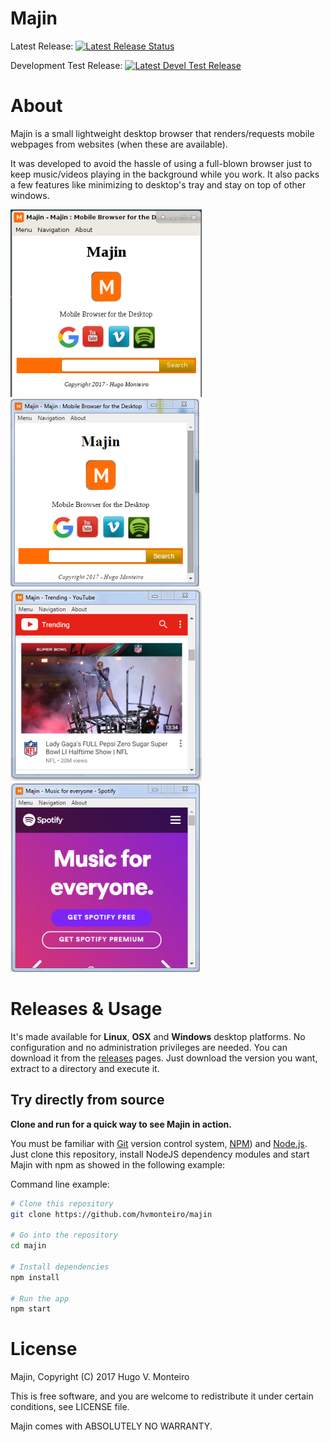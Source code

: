 # Majin

Latest Release: [![Latest Release Status](https://gitlab.com/hvmonteiro/majin/badges/master/build.svg)](https://gitlab.com/hvmonteiro/majin/tags/latest)

Development Test Release: [![Latest Devel Test Release](https://gitlab.com/hvmonteiro/majin/badges/latest-devel/build.svg)](https://gitlab.com/hvmonteiro/majin/tags/latest-devel)

# About
Majin is a small lightweight desktop browser that renders/requests mobile webpages from websites (when these are available).

It was developed to avoid the hassle of using a full-blown browser just to keep music/videos playing in the background while you work. It also packs a few features like minimizing to desktop's tray and stay on top of other windows.

![Majin Screenshot for Linux](https://github.com/hvmonteiro/majin/raw/master/src/images/majin-screenshot-linux.png)![Majin Screenshot for Windows](https://github.com/hvmonteiro/majin/raw/master/src/images/majin-screenshot-windows.png)
![Majin Screenshot with Youtube](https://github.com/hvmonteiro/majin/raw/master/src/images/majin-screenshot-youtube.png)![Majin Screenshot with Spotify](https://github.com/hvmonteiro/majin/raw/master/src/images/majin-screenshot-spotify.png)

# Releases & Usage

It's made available for **Linux**, **OSX** and **Windows** desktop platforms. No configuration and no administration privileges are needed.
You can download it from the [releases](https://github.com/hvmonteiro/majin/releases) pages.
Just download the version you want, extract to a directory and execute it. 


## Try directly from source

**Clone and run for a quick way to see Majin in action.**

You must be familiar with [Git](https://git-scm.com) version control system, [NPM](http://npmjs.com)) and [Node.js](https://nodejs.org/en/download/).
Just clone this repository, install NodeJS dependency modules and start Majin with npm as showed in the following example:

Command line example:
```bash
# Clone this repository
git clone https://github.com/hvmonteiro/majin

# Go into the repository
cd majin

# Install dependencies
npm install

# Run the app 
npm start
```

# License
Majin, Copyright (C) 2017 Hugo V. Monteiro
    
This is free software, and you are welcome to redistribute it under certain conditions, see LICENSE file.
    
Majin comes with ABSOLUTELY NO WARRANTY.

